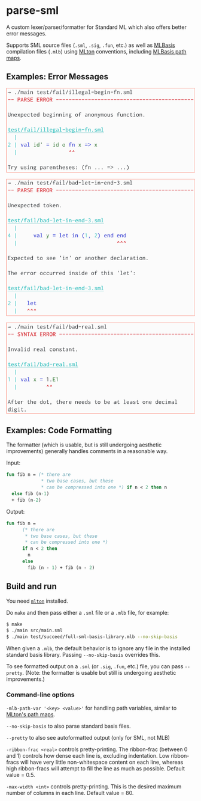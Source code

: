 # parse-sml

A custom lexer/parser/formatter for Standard ML which also offers
better error messages.

Supports SML source files
(`.sml`, `.sig`, `.fun`, etc.) as well as
[MLBasis](http://mlton.org/MLBasis) compilation files (`.mlb`) using
[MLton](https://github.com/MLton/mlton) conventions,
including [MLBasis path maps](http://mlton.org/MLBasisPathMap).

## Examples: Error Messages

![Example 1](examples/ex1-small.png)

![Example 2](examples/ex2-small.png)

![Example 3](examples/ex3-small.png)

## Examples: Code Formatting

The formatter (which is usable, but is still undergoing aesthetic
improvements) generally handles comments in a reasonable way.

Input:
```sml
fun fib n = (* there are
             * two base cases, but these
             * can be compressed into one *) if n < 2 then n
  else fib (n-1)
  + fib (n-2)
```

Output:
```sml
fun fib n =
      (* there are
       * two base cases, but these
       * can be compressed into one *)
      if n < 2 then
        n
      else
        fib (n - 1) + fib (n - 2)
```

## Build and run

You need [`mlton`](http://mlton.org/) installed.

Do `make` and then pass either a `.sml` file or a `.mlb` file, for example:
```bash
$ make
$ ./main src/main.sml
$ ./main test/succeed/full-sml-basis-library.mlb --no-skip-basis
```

When given a `.mlb`, the default behavior is to ignore any file in the
installed standard basis library. Passing `--no-skip-basis` overrides this.

To see formatted output on a `.sml` (or `.sig`, `.fun`, etc.) file, you can
pass `--pretty`. (Note: the formatter is usable but still is undergoing
aesthetic improvements.)

### Command-line options

`-mlb-path-var '<key> <value>'` for handling path variables, similar to
[MLton's path maps](http://mlton.org/MLBasisPathMap).

`--no-skip-basis` to also parse standard basis files.

`--pretty` to also see autoformatted output (only for SML, not MLB)

`-ribbon-frac <real>` controls pretty-printing. The
ribbon-frac (between 0 and 1) controls how dense each line is, excluding
indentation. Low ribbon-fracs will have very little non-whitespace content
on each line, whereas high ribbon-fracs will attempt to fill the line as
much as possible. Default value = 0.5.

`-max-width <int>` controls pretty-printing. This is the desired maximum number
of columns in each line. Default value = 80.
